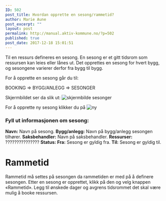 ```yaml
---
ID: 502
post_title: Hvordan opprette en sesong/rammetid?
author: Marie Aune
post_excerpt: ""
layout: post
permalink: http://manual.aktiv-kommune.no/?p=502
published: true
post_date: 2017-12-18 15:01:51
---
```

Til en ressurs defineres en sesong. En sesong er et gitt tidsrom som ressursen kan leies eller lånes ut. Det opprettes en sesong for hvert bygg, og sesongene varierer derfor fra bygg til bygg.

For å opprette en sesong går du til:

BOOKING => BYGG/ANLEGG => SESONGER 

Skjermbildet ser da slik ut:
![skjermbilde sesonger](http://manual.aktiv-kommune.no/wp-content/uploads/2017/12/skjermbildesesonger.png)

For å opprette ny sesong klikker du på 
![ny](http://manual.aktiv-kommune.no/wp-content/uploads/2017/12/NY.png)


### Fyll ut informasjonen om sesong:
**Navn:** Navn på sesong.
**Bygg/anlegg:** Navn på bygg/anlegg sesongen tilhører.
**Saksbehandler:** Navn på saksbehandler.
**Ressurser:** ???????????????
**Status:** 
**Fra:** Sesong er gyldig fra.
**Til:** Sesong er gyldig til. 



# Rammetid

Rammetid må settes på sesongen da rammetiden er med på å definere sesongen.  Etter en sesong er opprettet, klikk på den og velg knappen «Rammetid». Legg til ønskede dager og avgrens tidsrommet det skal være mulig å booke ressursen.